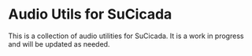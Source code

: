 # Audio Utils for SuCicada

This is a collection of audio utilities for SuCicada. It is a work in progress and will be updated as needed.

